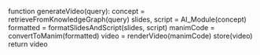function generateVideo(query):
    concept = retrieveFromKnowledgeGraph(query)
    slides, script = AI_Module(concept)
    formatted = formatSlidesAndScript(slides, script)
    manimCode = convertToManim(formatted)
    video = renderVideo(manimCode)
    store(video)
    return video
